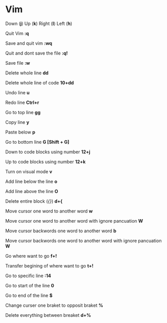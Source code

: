 # Vim

Down (**j**) Up (**k**) Right (**l**) Left (**h**)

Quit Vim **:q**

Save and quit vim **:wq**

Quit and dont save the file **:q!**

Save file **:w**

Delete whole line **dd**

Delete whole line of code **10+dd**

Undo line **u**

Redo line **Ctrl+r**

Go to top line **gg**

Copy line **y**

Paste below **p**

Go to bottom line **G [Shift + G]**

Down to code blocks using number **12+j**

Up to code blocks using number **12+k**

Turn on visual mode **v**

Add line below the line **o**

Add line above the line **O**

Delete entire block (*{}*) **d+{**

Move cursor one word to another word **w**

Move cursor one word to another word with ignore pancuation **W**

Move cursor backwords one word to another word **b**

Move cursor backwords one word to another word with ignore pancuation **W**

Go where want to go **f+!**

Transfer begining of where want to go **t+!**

Go to specific line **:14**

Go to start of the line **0**

Go to end of the line **$**

Change curser one braket to opposit braket **%**

Delete everything between breaket **d+%**